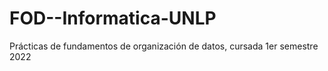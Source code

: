 # FOD--Informatica-UNLP
Prácticas de fundamentos de organización de datos, cursada 1er semestre 2022

